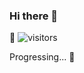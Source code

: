 ### Hi there 👋

<!--
**sajibcse68/sajibcse68** is a ✨ _special_ ✨ repository because its `README.md` (this file) appears on your GitHub profile.

Here are some ideas to get you started:

- 🔭 I’m currently working on ...
- 🌱 I’m currently learning ...
- 👯 I’m looking to collaborate on ...
- 🤔 I’m looking for help with ...
- 💬 Ask me about ...
- 📫 How to reach me: ...
- 😄 Pronouns: ...
- ⚡ Fun fact: ...
-->

 🎉 ![visitors](https://visitor-badge.laobi.icu/badge?page_id=sajibcse68)

Progressing... 🚀
